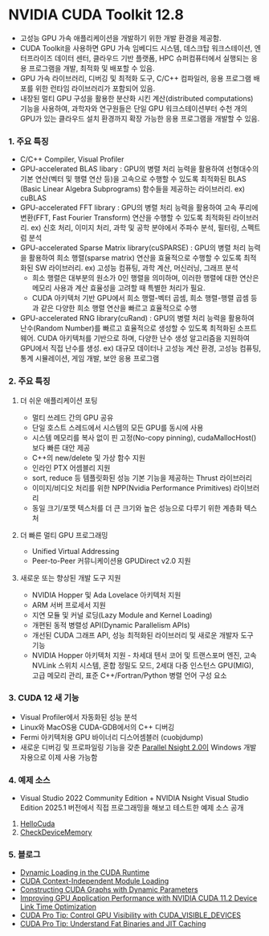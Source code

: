 # NVIDIA CUDA Toolkit 12.8 # 

  * 고성능 GPU 가속 애플리케이션을 개발하기 위한 개발 환경을 제공함.
  * CUDA Toolkit을 사용하면 GPU 가속 임베디드 시스템, 데스크탑 워크스테이션, 엔터프라이즈 데이터 센터, 클라우드 기반 플랫폼, HPC 슈퍼컴퓨터에서 실행되는 응용 프로그램을 개발, 최적화 및 배포할 수 있음.
  * GPU 가속 라이브러리, 디버깅 및 최적화 도구, C/C++ 컴파일러, 응용 프로그램 배포를 위한 런타임 라이브러리가 포함되어 있음.
  * 내장된 멀티 GPU 구성을 활용한 분산화 시킨 계산(distributed computations) 기능을 사용하여, 과학자와 연구원들은 단일 GPU 워크스테이션부터 수천 개의 GPU가 있는 클라우드 설치 환경까지 확장 가능한 응용 프로그램을 개발할 수 있음. 

### 1. 주요 특징 ###

  * C/C++ Compiler, Visual Profiler
  * GPU-accelerated BLAS libary : GPU의 병렬 처리 능력을 활용하여 선형대수의 기본 연산(벡터 및 행렬 연산 등)을 고속으로 수행할 수 있도록 최적화된 BLAS (Basic Linear Algebra Subprograms) 함수들을 제공하는 라이브러리. ex) cuBLAS
  * GPU-accelerated FFT library : GPU의 병렬 처리 능력을 활용하여 고속 푸리에 변환(FFT, Fast Fourier Transform) 연산을 수행할 수 있도록 최적화된 라이브러리. ex) 신호 처리, 이미지 처리, 과학 및 공학 분야에서 주파수 분석, 필터링, 스펙트럼 분석
  * GPU-accelerated Sparse Matrix library(cuSPARSE)  : GPU의 병렬 처리 능력을 활용하여 희소 행렬(sparse matrix) 연산을 효율적으로 수행할 수 있도록 최적화된 SW 라이브러리. ex) 고성능 컴퓨팅, 과학 계산, 머신러닝, 그래프 분석
     * 희소 행렬은 대부분의 원소가 0인 행렬을 의미하며, 이러한 행렬에 대한 연산은 메모리 사용과 계산 효율성을 고려할 때 특별한 처리가 필요.
     * CUDA 아키텍처 기반 GPU에서 희소 행렬-벡터 곱셈, 희소 행렬-행렬 곱셈 등과 같은 다양한 희소 행렬 연산을 빠르고 효율적으로 수행
 * GPU-accelerated RNG library(cuRand) : GPU의 병렬 처리 능력을 활용하여 난수(Random Number)를 빠르고 효율적으로 생성할 수 있도록 최적화된 소프트웨어. CUDA 아키텍처를 기반으로 하며, 다양한 난수 생성 알고리즘을 지원하여 GPU에서 직접 난수를 생성. ex) 대규모 데이터나 고성능 계산 환경, 고성능 컴퓨팅, 통계 시뮬레이션, 게임 개발, 보안 응용 프로그램

### 2. 주요 특징 ###

 1) 더 쉬운 애플리케이션 포팅
    * 멀티 쓰레드 간의 GPU 공유
    * 단일 호스트 스레드에서 시스템의 모든 GPU를 동시에 사용
    * 시스템 메모리를 복사 없이 핀 고정(No-copy pinning), cudaMallocHost()보다 빠른 대안 제공
    * C++의 new/delete 및 가상 함수 지원
    * 인라인 PTX 어셈블리 지원
    * sort, reduce 등 템플릿화된 성능 기본 기능을 제공하는 Thrust 라이브러리
    * 이미지/비디오 처리를 위한 NPP(Nvidia Performance Primitives) 라이브러리
    * 동일 크기/포맷 텍스처를 더 큰 크기와 높은 성능으로 다루기 위한 계층화 텍스처

 2) 더 빠른 멀티 GPU 프로그래밍
    * Unified Virtual Addressing
    * Peer-to-Peer 커뮤니케이션용 GPUDirect v2.0 지원

 3) 새로운 또는 향상된 개발 도구 지원
    * NVIDIA Hopper 및 Ada Lovelace 아키텍처 지원
    * ARM 서버 프로세서 지원
    * 지연 모듈 및 커널 로딩(Lazy Module and Kernel Loading)
    * 개편된 동적 병렬성 API(Dynamic Parallelism APIs)
    * 개선된 CUDA 그래프 API, 성능 최적화된 라이브러리 및 새로운 개발자 도구 기능
    * NVIDIA Hopper 아키텍처 지원 - 차세대 텐서 코어 및 트랜스포머 엔진, 고속 NVLink 스위치 시스템, 혼합 정밀도 모드, 2세대 다중 인스턴스 GPU(MIG), 고급 메모리 관리, 표준 C++/Fortran/Python 병렬 언어 구성 요소

### 3. CUDA 12 새 기능 ###

   * Visual Profiler에서 자동화된 성능 분석
   * Linux와 MacOS용 CUDA-GDB에서의 C++ 디버깅
   * Fermi 아키텍처용 GPU 바이너리 디스어셈블러 (cuobjdump)
   * 새로운 디버깅 및 프로파일링 기능을 갖춘 [Parallel Nsight 2.0이](https://developer.nvidia.com/nsight-visual-studio-edition) Windows 개발자용으로 이제 사용 가능함

### 4. 예제 소스 ###
   * Visual Studio 2022 Community Edition + NVIDIA Nsight Visual Studio Edition 2025.1 버전에서 직접 프로그래밍을 해보고 테스트한 예제 소스 공개

   1) [HelloCuda](https://github.com/synabreu/nvidia-note/tree/main/CudaWorkshop/HelloCuda)
   2) [CheckDeviceMemory](https://github.com/synabreu/nvidia-note/tree/main/CudaWorkshop/CheckDeviceMemory)


### 5. 블로그 ###

  * [Dynamic Loading in the CUDA Runtime](https://developer.nvidia.com/blog/dynamic-loading-in-the-cuda-runtime/?ncid=so-face-314879&linkId=100000336560009)
  * [CUDA Context-Independent Module Loading](https://developer.nvidia.com/blog/cuda-context-independent-module-loading/)
  * [Constructing CUDA Graphs with Dynamic Parameters](https://developer.nvidia.com/blog/constructing-cuda-graphs-with-dynamic-parameters/)
  * [Improving GPU Application Performance with NVIDIA CUDA 11.2 Device Link Time Optimization](https://developer.nvidia.com/blog/improving-gpu-app-performance-with-cuda-11-2-device-lto/)
  * [CUDA Pro Tip: Control GPU Visibility with CUDA_VISIBLE_DEVICES](https://developer.nvidia.com/blog/cuda-pro-tip-control-gpu-visibility-cuda_visible_devices/)
  * [CUDA Pro Tip: Understand Fat Binaries and JIT Caching](https://developer.nvidia.com/blog/cuda-pro-tip-understand-fat-binaries-jit-caching/)
    

    
